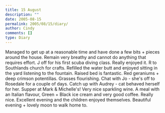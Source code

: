 ```yaml
---
title: 15 August
description: ""
date: 2005-08-15
permalink: 2005/08/15/diary/
author: Cindy
comments: []
type: Diary
---
```


Managed to get up at a reasonable time and have done a few bits + pieces around the house. Remain very breathy and cannot do anything that requires effort. J off for his first scuba diving class. Really enjoyed it. R to Southlands church for crafts. Refilled the water butt and enjoyed sitting in the yard listening to the fountain. Raised bed is fantastic. Red geraniums + deep crimson potentillas. Grasses flourishing. Chat with Jo - she's off to Rosedale for a couple of days. Catch up with Audrey - cat behaved herself for her. Supper at Mark & Michelle's! Very nice sparkling wine. A meal with an Italian flavour, Green + Black ice cream and very good coffee. Really nice. Excellent evening and the children enjoyed themselves. Beautiful evening + lovely moon to walk home to.
